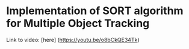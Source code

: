 # Implementation of SORT algorithm for Multiple Object Tracking
Link to video: [here] (https://youtu.be/o8bCkQE34Tk)
